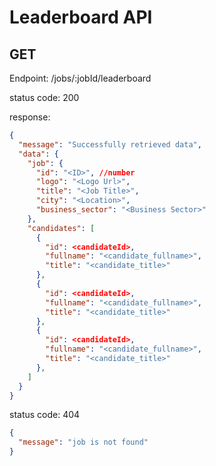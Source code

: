 # Leaderboard API

## GET

Endpoint: /jobs/:jobId/leaderboard

status code: 200

response:

```json
{
  "message": "Successfully retrieved data",
  "data": {
    "job": {
      "id": "<ID>", //number
      "logo": "<Logo Url>",
      "title": "<Job Title>",
      "city": "<Location>",
      "business_sector": "<Business Sector>"
    },
    "candidates": [
      {
        "id": <candidateId>,
        "fullname": "<candidate_fullname>",
        "title": "<candidate_title>"
      },
      {
        "id": <candidateId>,
        "fullname": "<candidate_fullname>",
        "title": "<candidate_title>"
      },
      {
        "id": <candidateId>,
        "fullname": "<candidate_fullname>",
        "title": "<candidate_title>"
      },
    ]
  }
}
```

status code: 404

```json
{
  "message": "job is not found"
}
```

#
